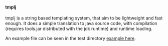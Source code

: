 #### tmplj

tmplj is a string based templating system, that aim to be lightweight and fast enough.
It does a simple translation to java source code, with compilation (requires tools.jar distributed with the jdk runtime) and runtime loading.

An example file can be seen in the test directory [example here](http://github.com/dexgeh/tmplj/blob/master/test/tmplj/test/test1.html).

